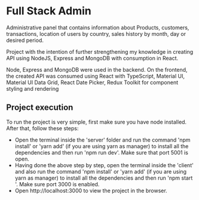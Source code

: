 # Full Stack Admin
Administrative panel that contains information about Products, customers, transactions, location of users by country, sales history by month, day or desired period.

Project with the intention of further strengthening my knowledge in creating API using NodeJS, Express and MongoDB with consumption in React.

Node, Express and MongoDB were used in the backend. On the frontend, the created API was consumed using React with TypeScript, Material UI, Material UI Data Grid, React Date Picker, Redux Toolkit for component styling and rendering

## Project execution
To run the project is very simple, first make sure you have node installed. After that, follow these steps:
- Open the terminal inside the 'server' folder and run the command 'npm install' or 'yarn add' (if you are using yarn as manager) to install all the dependencies and then run 'npm run dev'. Make sure that port 5001 is open.
- Having done the above step by step, open the terminal inside the 'client' and also run the command 'npm install' or 'yarn add' (if you are using yarn as manager) to install all the dependencies and then run 'npm start '. Make sure port 3000 is enabled.
- Open http://localhost:3000 to view the project in the browser.
